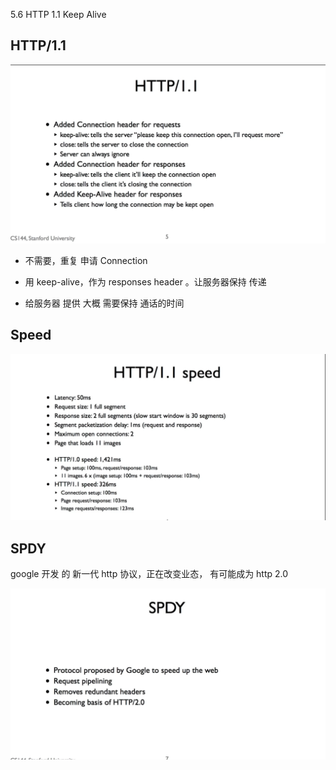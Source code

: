 5.6 HTTP 1.1 Keep Alive

## HTTP/1.1

![](./5.6%20HTTP%201.1%20Keep%20Alive_0.png)

- 不需要，重复 申请 Connection

- 用 keep-alive，作为 responses header 。让服务器保持 传递

- 给服务器 提供 大概 需要保持 通话的时间

## Speed

![](./5.6%20HTTP%201.1%20Keep%20Alive_1.png)

## SPDY

google 开发 的 新一代 http 协议，正在改变业态，
有可能成为 http 2.0

![](./5.6%20HTTP%201.1%20Keep%20Alive_2.png)
